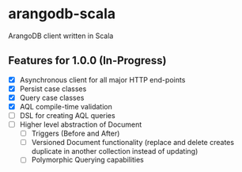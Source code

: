 # arangodb-scala

ArangoDB client written in Scala

## Features for 1.0.0 (In-Progress)

* [X] Asynchronous client for all major HTTP end-points
* [X] Persist case classes
* [X] Query case classes
* [X] AQL compile-time validation
* [ ] DSL for creating AQL queries
* [ ] Higher level abstraction of Document
    * [ ] Triggers (Before and After)
    * [ ] Versioned Document functionality (replace and delete creates duplicate in another collection instead of updating)
    * [ ] Polymorphic Querying capabilities
